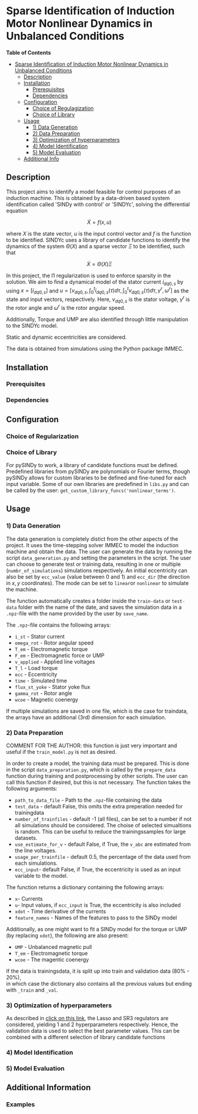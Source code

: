 # Sparse Identification of Induction Motor Nonlinear Dynamics in Unbalanced Conditions

**Table of Contents**
<!-- TOC -->
* [Sparse Identification of Induction Motor Nonlinear Dynamics in Unbalanced Conditions](#sparse-identification-of-induction-motor-nonlinear-dynamics-in-unbalanced-conditions)
  * [Description](#description)
  * [Installation](#installation)
    * [Prerequisites](#prerequisites)
    * [Dependencies](#dependencies)
  * [Configuration](#configuration)
    * [Choice of Regulagization](#choice-of-regulagization-)
    * [Choice of Library](#choice-of-library)
  * [Usage](#usage)
    * [1) Data Generation](#1-data-generation)
    * [2) Data Preparation](#2-data-preparation)
    * [3) Optimization of hyperparameters](#3-optimization-of-hyperparameters)
    * [4) Model Identification](#4-model-identification)
    * [5) Model Evaluation](#5-model-evaluation)
  * [Additional Info](#additional-info)
<!-- TOC -->

## Description
This project aims to identify a model feasible for control purposes of an induction machine. 
This is obtained by a data-driven based system identification called 'SINDy with control' or 'SINDYc', 
solving the differential equation 
```math
\dot{X} = f(x,u)
```
where $`X`$ is the state vector, $`u`$ is the input control vector and $`f`$ is the function to be identified. 
SINDYc uses a library of candidate functions to identify the dynamics of the system $`\Theta(X)`$ and a sparse vector
$`\Xi`$ to be identified, such that
```math
\dot{X} = \Theta(X) \Xi
```
In this project, the l1 regularization is used to enforce sparsity in the solution.
We aim to find a dynamical model of the stator current $`i_{dq0,s}`$ by using $`x = [i_{dq0,s}]`$ 
and $`u = [v_{dq0,s}, \int_0^t i_{dq0,s}(\tau)d\tau, \int_0^t v_{dq0,s}(\tau)d\tau, \gamma^r, \omega^r]`$ as
the state and input vectors, respectively.
Here, $`v_{dq0,s}`$ is the stator voltage, $`\gamma^r`$ is the rotor angle 
and $`\omega^r`$ is the rotor angular speed.

Additionally, Torque and UMP are also identified through little manipulation to the SINDYc model.

Static and dynamic eccentricities are considered.

The data is obtained from simulations using the Python package IMMEC.

## Installation
### Prerequisites
### Dependencies
<!-- pip install or conda install !-->

## Configuration
### Choice of Regularization



### Choice of Library
For pySINDy to work, a library of candidate functions must be defined. 
Predefined libraries from pySINDy are polynomials or Fourier terms, though pySINDy allows for
custom libraries to be defined and fine-tuned for each input variable. 
Some of our own libraries are predefined in `libs.py` and can be called by the user: `get_custom_library_funcs('nonlinear_terms')`.

## Usage

### 1) Data Generation
The data generation is completely distict from the other aspects of the project. 
It uses the time-stepping solver IMMEC to model the induction machine and obtain the data.
The user can generate the data by running the script `data_generation.py` and setting the parameters in the script.
The user can choose to generate test or training data, resulting in one or multiple (`numbr_of_simulations`) 
simulations respectively. An initial eccentricity can also be set by `ecc_value` (value between 0 and 1) and `ecc_dir` 
(the direction in $`x, y`$ coordinates). The mode can be set to `linear`or `nonlinear` to simulate the machine.

The function automatically creates a folder inside the `train-data` or `test-data` folder with the name of the date, 
and saves the simulation data in a `.npz`-file with the name provided by the user by `save_name`.

The `.npz`-file contains the following arrays:
- `i_st` - Stator current
- `omega_rot` - Rotor angular speed
- `T_em` - Electromagnetic torque
- `F_em` - Electromagnetic force or UMP
- `v_applied` - Applied line voltages
- `T_l` - Load torque
- `ecc` - Eccentricity
- `time` - Simulated time
- `flux_st_yoke` - Stator yoke flux
- `gamma_rot` - Rotor angle
- `wcoe` - Magnetic coenergy

If multiple simulations are saved in one file, which is the case for traindata, 
the arrays have an additional (3rd) dimension for each simulation.

### 2) Data Preparation
COMMENT FOR THE AUTHOR: this function is just very important and useful if the `train_model.py` is not as desired. 


In order to create a model, the training data must be prepared. This is done in the script `data_preparation.py`, which is 
called by the  `prepare_data` function during training and postprocessing by other scripts. The user can call this function if desired,
but this is not necessary. The function takes the following arguments:
- `path_to_data_file` - Path to the `.npz`-file containing the data
- `test_data` - default False, this omits the extra preperation needed for trainingdata
- `number_of_trainfiles` - default -1 (all files), can be set to a number if not all simulations should be considered. The choise of selected simualtions is random. This can be useful to reduce the trainingssamples for large datasets.
- `use_estimate_for_v` - default False, if True, the `v_abc` are estimated from the line voltages.
- `usage_per_trainfile` - default 0.5, the percentage of the data used from each simulations.
- `ecc_input`- default False, if True, the eccentricity is used as an input variable to the model.

The function returns a dictionary containing the following arrays:
- `x`- Currents
- `u`- Input values, if `ecc_input` is True, the eccentricity is also included
- `xdot` - Time derivative of the currents
- `feature_names` - Names of the features to pass to the SINDy model

Additionally, as one might want to fit a SINDy model for the torque or UMP (by replacing `xdot`), the following are also present:
- `UMP` - Unbalanced magnetic pull
- `T_em` - Electromagnetic torque
- `wcoe` - The magentic coenergy



If the data is trainingsdata, it is split up into train and validation data (80% - 20%),    
in which case the dictionary also contains all the previous values but ending with `_train` and `_val`. 

### 3) Optimization of hyperparameters
As described in [click on this link](#choice-of-regularisation), the Lasso and SR3 regulators are considered, yielding 1 and 2 hyperparameters respectively.
Hence, the validation data is used to select the best parameter values. This can be combined with a different selection of
library candidate functions


### 4) Model Identification
### 5) Model Evaluation


## Additional Information
### Examples

